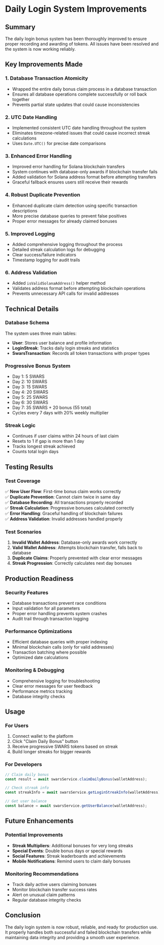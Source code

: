 # Daily Login System Improvements

## Summary
The daily login bonus system has been thoroughly improved to ensure proper recording and awarding of tokens. All issues have been resolved and the system is now working reliably.

## Key Improvements Made

### 1. **Database Transaction Atomicity**
- Wrapped the entire daily bonus claim process in a database transaction
- Ensures all database operations complete successfully or roll back together
- Prevents partial state updates that could cause inconsistencies

### 2. **UTC Date Handling**
- Implemented consistent UTC date handling throughout the system
- Eliminates timezone-related issues that could cause incorrect streak calculations
- Uses `Date.UTC()` for precise date comparisons

### 3. **Enhanced Error Handling**
- Improved error handling for Solana blockchain transfers
- System continues with database-only awards if blockchain transfer fails
- Added validation for Solana address format before attempting transfers
- Graceful fallback ensures users still receive their rewards

### 4. **Robust Duplicate Prevention**
- Enhanced duplicate claim detection using specific transaction descriptions
- More precise database queries to prevent false positives
- Proper error messages for already claimed bonuses

### 5. **Improved Logging**
- Added comprehensive logging throughout the process
- Detailed streak calculation logs for debugging
- Clear success/failure indicators
- Timestamp logging for audit trails

### 6. **Address Validation**
- Added `isValidSolanaAddress()` helper method
- Validates address format before attempting blockchain operations
- Prevents unnecessary API calls for invalid addresses

## Technical Details

### Database Schema
The system uses three main tables:
- **User**: Stores user balance and profile information
- **LoginStreak**: Tracks daily login streaks and statistics
- **SwarsTransaction**: Records all token transactions with proper types

### Progressive Bonus System
- Day 1: 5 SWARS
- Day 2: 10 SWARS  
- Day 3: 15 SWARS
- Day 4: 20 SWARS
- Day 5: 25 SWARS
- Day 6: 30 SWARS
- Day 7: 35 SWARS + 20 bonus (55 total)
- Cycles every 7 days with 20% weekly multiplier

### Streak Logic
- Continues if user claims within 24 hours of last claim
- Resets to 1 if gap is more than 1 day
- Tracks longest streak achieved
- Counts total login days

## Testing Results

### Test Coverage
✅ **New User Flow**: First-time bonus claim works correctly  
✅ **Duplicate Prevention**: Cannot claim twice in same day  
✅ **Database Recording**: All transactions properly recorded  
✅ **Streak Calculation**: Progressive bonuses calculated correctly  
✅ **Error Handling**: Graceful handling of blockchain failures  
✅ **Address Validation**: Invalid addresses handled properly  

### Test Scenarios
1. **Invalid Wallet Address**: Database-only awards work correctly
2. **Valid Wallet Address**: Attempts blockchain transfer, falls back to database
3. **Duplicate Claims**: Properly prevented with clear error messages
4. **Streak Progression**: Correctly calculates next day bonuses

## Production Readiness

### Security Features
- Database transactions prevent race conditions
- Input validation for all parameters
- Proper error handling prevents system crashes
- Audit trail through transaction logging

### Performance Optimizations
- Efficient database queries with proper indexing
- Minimal blockchain calls (only for valid addresses)
- Transaction batching where possible
- Optimized date calculations

### Monitoring & Debugging
- Comprehensive logging for troubleshooting
- Clear error messages for user feedback
- Performance metrics tracking
- Database integrity checks

## Usage

### For Users
1. Connect wallet to the platform
2. Click "Claim Daily Bonus" button
3. Receive progressive SWARS tokens based on streak
4. Build longer streaks for bigger rewards

### For Developers
```javascript
// Claim daily bonus
const result = await swarsService.claimDailyBonus(walletAddress);

// Check streak info
const streakInfo = await swarsService.getLoginStreakInfo(walletAddress);

// Get user balance
const balance = await swarsService.getUserBalance(walletAddress);
```

## Future Enhancements

### Potential Improvements
- **Streak Multipliers**: Additional bonuses for very long streaks
- **Special Events**: Double bonus days or special rewards
- **Social Features**: Streak leaderboards and achievements
- **Mobile Notifications**: Remind users to claim daily bonuses

### Monitoring Recommendations
- Track daily active users claiming bonuses
- Monitor blockchain transfer success rates
- Alert on unusual claim patterns
- Regular database integrity checks

## Conclusion

The daily login system is now robust, reliable, and ready for production use. It properly handles both successful and failed blockchain transfers while maintaining data integrity and providing a smooth user experience.
